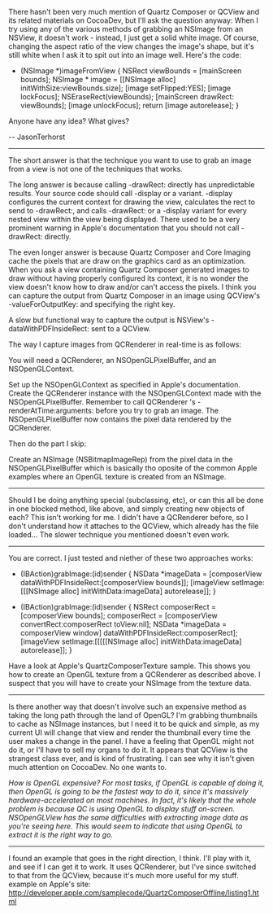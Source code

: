 There hasn't been very much mention of Quartz Composer or QCView and its related materials on CocoaDev, but I'll ask the question anyway:
When I try using any of the various methods of grabbing an NSImage from an NSView, it doesn't work - instead, I just get a solid white image. Of course, changing the aspect ratio of the view changes the image's shape, but it's still white when I ask it to spit out into an image well. Here's the code:

    
- (NSImage *)imageFromView
{
	NSRect viewBounds = [mainScreen bounds];
	NSImage * image = [[NSImage alloc] initWithSize:viewBounds.size];
	[image setFlipped:YES];
	[image lockFocus];
	NSEraseRect(viewBounds);
	[mainScreen drawRect: viewBounds];
	[image unlockFocus];
	return [image autorelease];
}


Anyone have any idea? What gives?

-- JasonTerhorst

----
The short answer is that the technique you want to use to grab an image from a view is not one of the techniques that works.

The long answer is because calling -drawRect: directly has unpredictable results.  Your source code should call -display or a variant.  -display configures the current context for drawing the view, calculates the rect to send to -drawRect:, and calls -drawRect: or a -display variant for every nested view within the view being displayed.  There used to be a very prominent warning in Apple's documentation that you should not call -drawRect: directly.

The even longer answer is because  Quartz Composer and Core Imaging cache the pixels that are draw on the graphics card as an optimization.  When you ask  a view containing Quartz Composer generated images to draw without having properly configured its context, it is no wonder the view doesn't know how to draw and/or can't access the pixels.  I think you can capture the output from Quartz Composer in an image using QCView's -valueForOutputKey: and specifying the right key.

A slow but functional way to capture the output is NSView's -dataWithPDFInsideRect: sent to a QCView.


The way I capture images from QCRenderer in real-time is as follows:

You will need a QCRenderer, an NSOpenGLPixelBuffer, and an NSOpenGLContext.

Set up the NSOpenGLContext as specified in Apple's documentation.
Create the QCRenderer instance with the NSOpenGLContext made with the NSOpenGLPixelBuffer.
Remember to call QCRenderer 's -renderAtTime:arguments: before you try to grab an image.
The NSOpenGLPixelBuffer now contains the pixel data rendered by the QCRenderer.

Then do the part I skip:

Create an NSImage (NSBitmapImageRep) from the pixel data in the NSOpenGLPixelBuffer which is basically tho oposite of the common Apple examples where an OpenGL texture is created from an NSImage.

----

Should I be doing anything special (subclassing, etc), or can this all be done in one blocked method, like above, and simply creating new objects of each? This isn't working for me. I didn't have a QCRenderer before, so I don't understand how it attaches to the QCView, which already has the file loaded... The slower technique you mentioned doesn't even work.

----
You are correct.  I just tested and niether of these two approaches works:

    
- (IBAction)grabImage:(id)sender
{
   NSData      *imageData = [composerView dataWithPDFInsideRect:[composerView bounds]];
   [imageView setImage:[[[NSImage alloc] initWithData:imageData] autorelease]];
}


    
- (IBAction)grabImage:(id)sender
{
   NSRect      composerRect = [composerView bounds];
   composerRect = [composerView convertRect:composerRect toView:nil];
   NSData      *imageData = composerView window] dataWithPDFInsideRect:composerRect];
   [imageView setImage:[[[[[NSImage alloc] initWithData:imageData] autorelease]];
}


Have a look at Apple's QuartzComposerTexture sample.  This shows you how to create an OpenGL texture from a QCRenderer as described above.
I suspect that you will have to create your NSImage from the texture data.

----

Is there another way that doesn't involve such an expensive method as taking the long path through the land of OpenGL? I'm grabbing thumbnails to cache as NSImage instances, but I need it to be quick and simple, as my current UI will change that view and render the thumbnail every time the user makes a change in the panel. I have a feeling that OpenGL might not do it, or I'll have to sell my organs to do it. It appears that QCView is the strangest class ever, and is kind of frustrating. I can see why it isn't given much attention on CocoaDev. No one wants to.

*How is OpenGL expensive? For most tasks, if OpenGL is capable of doing it, then OpenGL is going to be the fastest way to do it, since it's massively hardware-accelerated on most machines. In fact, it's likely that the whole problem is because QC is using OpenGL to display stuff on-screen. NSOpenGLView has the same difficulties with extracting image data as you're seeing here. This would seem to indicate that using OpenGL to extract it is the right way to go.*

----

I found an example that goes in the right direction, I think. I'll play with it, and see if I can get it to work. It uses QCRenderer, but I've since switched to that from the QCView, because it's much more useful for my stuff. example on Apple's site: http://developer.apple.com/samplecode/QuartzComposerOffline/listing1.html
